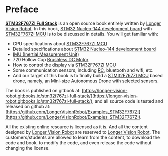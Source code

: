 # Preface

[**STM32F767ZI Full Stack**](https://longer-vision-robot.gitbook.io/stm32f767zi-full-stack/) is an open source book entirely written by [Longer Vision Robot](http://www.longervisionrobot.com). In this book, [STM32 Nucleo-144 development board](http://www.st.com/en/evaluation-tools/nucleo-f767zi.html) with [STM32F767ZI MCU](http://www.st.com/en/microcontrollers/stm32f767zi.html) is to be discussed in details. You will get familiar with:

* CPU specifications about [STM32F767ZI MCU](http://www.st.com/en/microcontrollers/stm32f767zi.html)
* Detailed specifications about [STM32 Nucleo-144 development board](http://www.st.com/en/evaluation-tools/nucleo-f767zi.html)
* [IMU (Inertial Measurement Unit)](https://en.wikipedia.org/wiki/Inertial_measurement_unit)
* 720 Hollow Cup [Brushless DC Motor](https://en.wikipedia.org/wiki/Brushless_DC_electric_motor)
* How to control the display via [STM32F767ZI MCU](http://www.st.com/en/microcontrollers/stm32f767zi.html)
* Some communication sensors, including [RC](https://en.wikipedia.org/wiki/Radio_control), bluetooth and wifi, etc.
* And our target of this book is to finally build a [STM32F767ZI MCU](http://www.st.com/en/microcontrollers/stm32f767zi.html) based drone, namely, an Mini-size Autonomous Drone with selected sensors.

The book is published on gitbook at: [https://longer-vision-robot.gitbooks.io/stm32f767zi-full-stack/](https://longer-vision-robot.gitbooks.io/stm32f767zi-full-stack/), and all source code is tested and released on github at: [https://github.com/LongerVisionRobot/Examples_STM32F767ZI](https://github.com/LongerVisionRobot/Examples_STM32F767ZI).


All the existing online resource is licensed as it is. And all the content designed by [Longer Vision Robot](http://www.longervisionrobot.com) are reserved to [Longer Vision Robot](http://www.longervisionrobot.com). The customers/students are allowed to learn from the content, to download the code and book, to modify the code, and even release the code without changing the license.